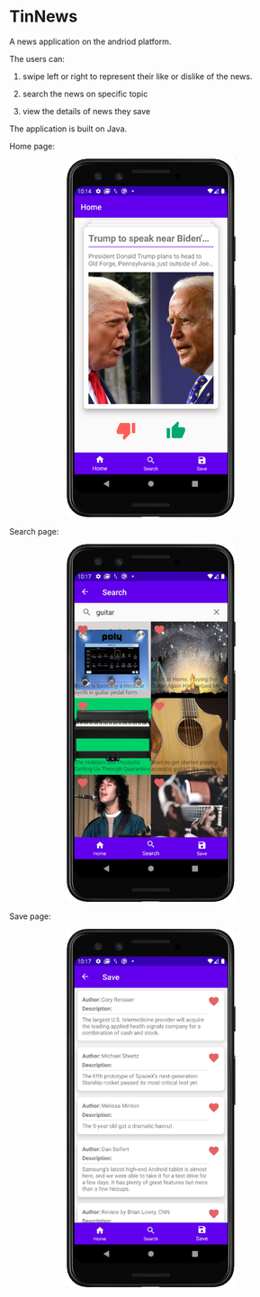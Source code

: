 # TinNews

A news application on the andriod platform.

The users can: 

1. swipe left or right to represent their like or dislike of the news. 

2. search the news on specific topic

3. view the details of news they save

The application is built on Java. 

Home page:
<div align=center><img width="300" src="https://github.com/mrkidding/TinNews/blob/master/IMG/home.jpg"/></div>




Search page:
<div align=center><img width="300" src="https://github.com/mrkidding/TinNews/blob/master/IMG/search.jpg"/></div>





Save page:
<div align=center><img width="300" src="https://github.com/mrkidding/TinNews/blob/master/IMG/saving.jpg"/></div>
